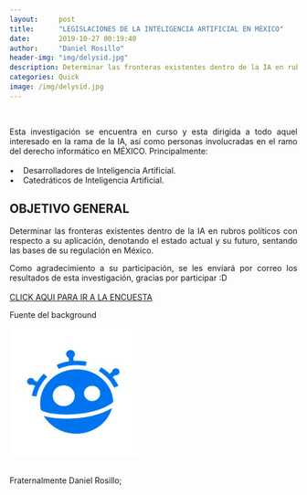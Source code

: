```yaml
---
layout:     post
title:      "LEGISLACIONES DE LA INTELIGENCIA ARTIFICIAL EN MÉXICO"
date:       2019-10-27 00:19:40
author:     "Daniel Rosillo"
header-img: "img/delysid.jpg"
description: Determinar las fronteras existentes dentro de la IA en rubros políticos con respecto a su aplicación, denotando el estado actual y su futuro, sentando las bases de su regulación en México.
categories: Quick
image: /img/delysid.jpg
---
```

<div style="text-align: justify;">
<br>
<p>Esta investigación se encuentra en curso y esta dirigida a todo aquel interesado
en la rama de la IA, así como personas involucradas en el ramo del derecho
informático en MÉXICO. Principalmente:<br><br>
&#8226;&nbsp;&nbsp;&nbsp; Desarrolladores de Inteligencia Artificial.<br>
&#8226;&nbsp;&nbsp;&nbsp; Catedráticos de Inteligencia Artificial.<br>
<h2>
OBJETIVO GENERAL
</h2>
<p>
Determinar las fronteras existentes dentro de la IA en rubros
políticos con respecto a su aplicación, denotando el estado actual y
su futuro, sentando las bases de su regulación en México.
<br>
<p>Como agradecimiento a su participación, se les enviará por correo los resultados de esta investigación, gracias por participar :D
<br>
<br>
<a href="https://docs.google.com/forms/d/e/1FAIpQLSd0KvAUG_0TD-mPrVDtjxIZCT9UnycTq5riCCSeoOZWuypOiw/viewform">CLICK AQUI PARA IR A LA ENCUESTA</a>
<p>Fuente del background
<br>
<div class="badges">
                    <a class="badge-link" href="https://www.freepik.com/free-vector/particle-artificial-inteligence-face-background_5513843.htm#page=1&query=artificial%20intelligence&position=0" ><img src="/img/images.jpeg" alt="" img class="img-responsive"></a>
                     </div>
<br>
<p>Fraternalmente Daniel Rosillo;
<div style='clear: both;'></div>